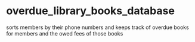 # overdue_library_books_database
sorts members by their phone numbers and keeps track of overdue books for members and the owed fees of those books
